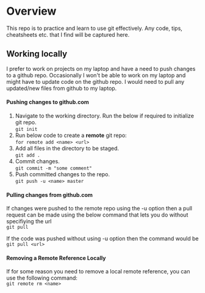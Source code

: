 # Overview
This repo is to practice and learn to use git effectively. Any code, tips, cheatsheets etc. that I find will be captured here.

## Working locally
I prefer to work on projects on my laptop and have a need to push changes to a github repo. Occasionally I won't be able to work on my laptop and might have to update code on the github repo. I would need to pull any updated/new files from github to my laptop. 

#### Pushing changes to github.com
1. Navigate to the working directory. Run the below if required to initialize git repo.   
```git init```
2. Run below code to create a **remote** git repo:    
```for remote add <name> <url>```
3. Add all files in the directory to be staged.    
```git add .```
4. Commit changes.  
```git commit -m "some comment"```
5. Push committed changes to the repo.  
```git push -u <name> master```

#### Pulling changes from github.com
If changes were pushed to the remote repo using the -u option then a pull request can be made using the below command that lets you do without specifiying the url  
```git pull```  

 If the code was pushed without using -u option then the command would be  
 ```git pull <url>```   
  
   
#### Removing a Remote Reference Locally
If for some reason you need to remove a local remote reference, you can use the following command:  
```git remote rm <name>```  


